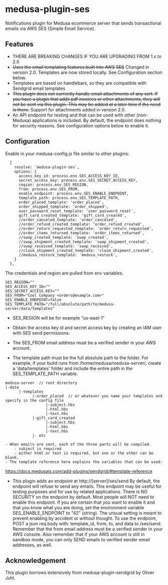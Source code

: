 # medusa-plugin-ses

Notifications plugin for Medusa ecommerce server that sends transactional emails via AWS SES (Simple Email Service).

## Features

- THERE ARE BREAKING CHANGES IF YOU ARE UPGRADING FROM 1.x to 2.0
- ~~Uses the email templating features built into AWS SES~~ Changed in version 2.0.  Templates are now stored locally.  See Configuration section below.
- Templates are based on handlebars, so they are compatible with Sendgrid email templates
- ~~This plugin does not currently handle email attachments of any sort.  If you have a plugin that adds pdf invoices or other attachments, they will not be sent via this plugin.  This may be added at a later time if the need is there.~~  Support for attachments added in version 2.0.
- An API endpoint for testing and that can be used with other (non-Medusa) applications is included.  By default, the endpoint does nothing for security reasons.  See configuration options below to enable it.

## Configuration

Enable in your medusa-config.js file similar to other plugins:

```
  {
    resolve: `medusa-plugin-ses`,
    options: {
      access_key_id: process.env.SES_ACCESS_KEY_ID,
      secret_access_key: process.env.SES_SECRET_ACCESS_KEY,
      region: process.env.SES_REGION,
      from: process.env.SES_FROM,
      enable_endpoint: process.env.SES_ENABLE_ENDPOINT,
      template_path: process.env.SES_TEMPLATE_PATH,
      order_placed_template: 'order_placed',
      order_shipped_template: 'order_shipped',
      user_password_reset_template: 'user_password_reset',
      gift_card_created_template: 'gift_card_created',
      //order_canceled_template: 'order_canceled',
      //order_refund_created_template: 'order_refund_created',
      //order_return_requested_template: 'order_return_requested',
      //order_items_returned_template: 'order_items_returned',
      //swap_created_template: 'swap_created',
      //swap_shipment_created_template: 'swap_shipment_created',
      //swap_received_template: 'swap_received',
      //claim_shipment_created_template: 'claim_shipment_created',
      //medusa_restock_template: 'medusa_restock',
    }
  },
```

The credentials and region are pulled from env variables.  
```
SES_REGION=""
SES_ACCESS_KEY_ID=""
SES_SECRET_ACCESS_KEY=""
SES_FROM="Cool Company <orders@example.com>"
SES_ENABLE_ENDPOINT=false
SES_TEMPLATE_PATH="/full/absolute/path/to/medusa-server/data/templates"
```
- SES_REGION will be for example "us-east-1"

- Obtain the access key id and secret access key by creating an IAM user with SES send permissions.

- The SES_FROM email address must be a verified sender in your AWS account.

- The template path must be the full absolute path to the folder.  For example, if your build runs from /home/medusa/medusa-server/, create a 'data/templates' folder and include the entire path in the SES_TEMPLATE_PATH variable.
```
medusa-server  // root directory
|-data
      |-templates
            |-order_placed  // or whatever you name your templates and specify in the config file
                  |-subject.hbs
                  |-html.hbs
                  |-text.hbs
            |-gift_card_created
                  |-subject.hbs
                  |-html.hbs
                  |-text.hbs
            |- etc   
```

    - When emails are sent, each of the three parts will be compiled. 
        - subject is required
        - either html or text is required, but one or the other can be blank.
    - The template reference here explains the variables that can be used:
https://docs.medusajs.com/add-plugins/sendgrid/#template-reference


- This plugin adds an endpoint at http://[server]/ses/send
By default, the endpoint will refuse to send any emails.
This endpoint may be useful for testing purposes and for use by related applications.
There is NO SECURITY on the endpoint by default.
Most people will NOT need to enable this endpoint.
If you are certain that you want to enable it and that you know what you are doing,
set the environment variable SES_ENABLE_ENDPOINT to "42" (string).
The unsual setting is meant to prevent enabling by accident or without thought.
To use the endpoint, POST a json req.body with: template_id, from, to, and data to /ses/send.
Remember that the from email address must be a verified sender in your AWS console.
Also remember that if your AWS account is still in sandbox mode, you can only SEND emails to verified sender email addresses, as well.

## Acknowledgement

This plugin borrows extensively from medusa-plugin-sendgrid by Oliver Juhl.